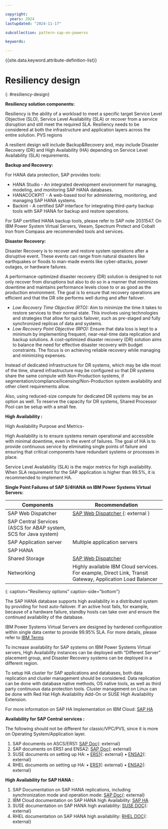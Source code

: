 ```yaml
---

copyright:
  years: 2024
lastupdated: "2024-11-17"

subcollection: pattern-sap-on-powervs

keywords:

---
```


{{site.data.keyword.attribute-definition-list}}

# Resiliency design
{: #resiliency-design}

**Resiliency solution components:**

Resiliency is the ability of a workload to meet a specific target Service Level Objective (SLO), Service Level Availability (SLA) or recover from a service disruption and still meet the required SLA.  Resiliency needs to be considered at both the infrastructure and application layers across the entire solution.
PVS regions

A resilient design will include Backup&Recovery and, may include Disaster Recovery (DR) and High Availability (HA) depending on Service Level Availability (SLA) requirements. 


**Backup and Recovery:**

For HANA data protection, SAP provides tools: 
- HANA Studio - An integrated development environment for managing, modeling, and monitoring SAP HANA databases.
- HANACOCKPIT - A web-based tool for administering, monitoring, and managing SAP HANA systems.
- Backint - A certified SAP interface for integrating third-party backup tools with SAP HANA for backup and restore operations.

For SAP certified HANA backup tools, please refer to SAP note 2031547.
On IBM Power System Virtual Servers, Veeam, Spectrum Protect and Cobalt Iron from Compass are recommended tools and services.

**Disaster Recovery:**

Disaster Recovery is to recover and restore system operations after a disruptive event. These events can range from natural disasters like earthquakes or floods to man-made events like cyber-attacks, power outages, or hardware failures. 

A performance-optimized disaster recovery (DR) solution is designed to not only recover from disruptions but also to do so in a manner that minimizes downtime and maintains performance levels close to or as good as the production environment. The goal is to ensure that recovery operations are efficient and that the DR site performs well during and after failover. 

- *Low Recovery Time Objective (RTO):* Aim to minimize the time it takes to restore services to their normal state. This involves using technologies and strategies that allow for quick failover, such as pre-staged and fully synchronized replicas of data and systems.
- *Low Recovery Point Objective (RPO):* Ensure that data loss is kept to a minimum by implementing frequent, near-real-time data replication and backup solutions. 
A cost-optimized disaster recovery (DR) solution aims to balance the need for effective disaster recovery with budget constraints. The focus is on achieving reliable recovery while managing and minimizing expenses.

Instead of dedicated infrastructure for DR systems, which may be idle most of the time, shared infrastructure may be configured so that DR systems share the same compute with Non-Production systems, if segmentation/compliance/licensing/Non-Production system availability and other client requirements allow.

Also, using reduced-size compute for dedicated DR systems may be an option as well. To reserve the capacity for DR systems, Shared Processor Pool can be setup with a small fee.

**High Availability :**

High Availability Purpose and Metrics- 

High Availability is to ensure systems remain operational and accessible with minimal downtime, even in the event of failures. The goal of HA is to provide continuous service by eliminating single points of failure and ensuring that critical components have redundant systems or processes in place. 

Service Level Availability (SLA) is the major metrics for high availability. When SLA requirement for the SAP application is higher than 99.5%, it is recommended to implement HA.



**Single Point Failures of SAP S/4HANA on IBM Power Systems Virtual Servers:**


| Components       | Recommendation   | 
|------------------|------------------|
| SAP Web Dispatcher                 | [SAP Web Dispatcher ](https://help.sap.com/doc/saphelp_nw73ehp1/7.31.19/en-us/48/9a9a6b48c673e8e10000000a42189b/frameset.htm){: external }    |
| SAP Central Services (ASCS for ABAP system, SCS for Java system)                 |              |
| SAP Application server                 | Multiple application servers        |
| SAP HANA                 |               |
| Shared Storage                 | [SAP Web Dispatcher ](https://cloud.ibm.com/docs/sap?topic=sap-ha-rhel-nfs)       |
| Networking                 | Highly available IBM Cloud services. For example, Direct Link, Transit Gateway, Application Load Balancer        |

{: caption="Resiliency options" caption-side="bottom"}


The SAP HANA database supports high availability in a distributed system by providing for host auto-failover. If an active host fails, for example, because of a hardware failure, standby hosts can take over and ensure the continued availability of the database. 

IBM Power Systems Virtual Servers are designed by hardened configuration within single data center to provide 99.95% SLA. For more details, please refer to [IBM Terms](https://www.ibm.com/support/customer/csol/terms/?id=i126-9268&lc=en#detail-document)

To increase availability for SAP systems on IBM Power Systems Virtual servers, High Availability instances can be deployed with “Different Server” placement group, and Disaster Recovery systems can be deployed in a different region.

To setup HA cluster for SAP applications and databases, both data replication and cluster management should be considered. Data replication can be done with database native methods, OS native tools, as well as third party continuous data protection tools. Cluster management on Linux can be done with Red Hat High Availability Add-On or SUSE High Availability Extension.

For more information on SAP HA Implementation on IBM Cloud: [SAP HA](https://cloud.ibm.com/docs/sap?topic=sap-ha-overview)

**Availability for SAP Central services :**

The following should not be different for classic/VPC/PVS, since it is more on Operating System/Application layer. 
1.	SAP documents on ASCS/ERS1: [SAP Doc](https://community.sap.com/t5/technology-blogs-by-members/sap-ascs-high-availability-using-ers-explained/ba-p/13511647){: external}
2.	SAP documents on ERS1 and ENSA2: [SAP Doc](https://community.sap.com/t5/enterprise-resource-planning-blogs-by-members/evolution-of-ensa2-and-ers2/ba-p/13481209){: external}
3.	SUSE documents on setting up HA: 
•	[ERS1](https://documentation.suse.com/sbp/sap-15/html/SAP-nw740-sle15-setupguide/index.html){: external}
•	[ENSA2](https://documentation.suse.com/sbp/sap-12/html/SAP_S4HA10_SetupGuide-SLE12/index.html){: external}
4.	RHEL documents on setting up HA: 
•	[ERS1](https://access.redhat.com/articles/3569681){: external}
•	[ENSA2](https://access.redhat.com/articles/3974941){: external}



**High Availability for SAP HANA :**

1.	SAP Documentation on SAP HANA replications, including synchronization mode and operation mode: [SAP Doc](https://help.sap.com/docs/SAP_HANA_PLATFORM/6b94445c94ae495c83a19646e7c3fd56/6d252db7cdd044d19ad85b46e6c294a4.html){: external}
2.	IBM Cloud documentation on SAP HANA high Availability: [SAP HA](https://cloud.ibm.com/docs/sap?topic=sap-ha-rhel-hana-sr)
3.	SUSE documentation on SAP HANA high availability: [SUSE DOC](https://documentation.suse.com/sles-sap/sap-ha-support/html/sap-ha-support/index.html){: external}
4.	RHEL documentation on SAP HANA high availability: [RHEL DOC](https://docs.redhat.com/en/documentation/red_hat_enterprise_linux_for_sap_solutions/8/html/red_hat_ha_solutions_for_sap_hana_s4hana_and_netweaver_based_sap_applications/asmb_sh_ha_sol_for_hana_ha-sol-hana-netweaver){: external}
